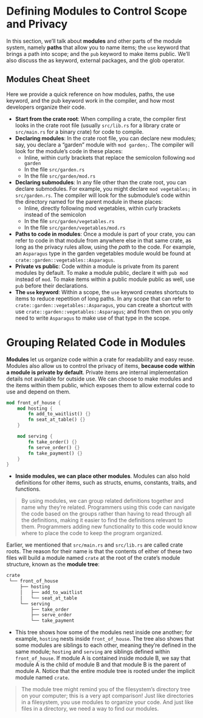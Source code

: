 # Defining Modules to Control Scope and Privacy
In this section, we’ll talk about **modules** and other parts of the module system, namely **paths** that allow you to name items; the `use` keyword that brings a path into scope; and the `pub` keyword to make items public. We’ll also discuss the as keyword, external packages, and the glob operator.

## Modules Cheat Sheet
Here we provide a quick reference on how modules, paths, the use keyword, and the pub keyword work in the compiler, and how most developers organize their code.

* **Start from the crate root**: When compiling a crate, the compiler first looks in the crate root file (usually `src/lib.rs` for a library crate or `src/main.rs` for a binary crate) for code to compile.
* **Declaring modules**: In the crate root file, you can declare new modules; say, you declare a “garden” module with `mod garden;`. The compiler will look for the module’s code in these places:
  * Inline, within curly brackets that replace the semicolon following `mod garden`
  * In the file `src/garden.rs`
  * In the file `src/garden/mod.rs`
* **Declaring submodules**: In any file other than the crate root, you can declare submodules. For example, you might declare `mod vegetables;` in `src/garden.rs`. The compiler will look for the submodule’s code within the directory named for the parent module in these places:
  * Inline, directly following mod vegetables, within curly brackets instead of the semicolon
  * In the file `src/garden/vegetables.rs`
  * In the file `src/garden/vegetables/mod.rs`
* **Paths to code in modules**: Once a module is part of your crate, you can refer to code in that module from anywhere else in that same crate, as long as the privacy rules allow, using the *path* to the code. For example, an `Asparagus` type in the garden vegetables module would be found at `crate::garden::vegetables::Asparagus`.
* **Private vs public**: Code within a module is private from its parent modules by default. To make a module public, declare it with `pub mod` instead of `mod`. To make items within a public module public as well, use `pub` before their declarations.
* **The `use` keyword**: Within a scope, the `use` keyword creates shortcuts to items to reduce repetition of long paths. In any scope that can refer to `crate::garden::vegetables::Asparagus`, you can create a shortcut with use `crate::garden::vegetables::Asparagus`; and from then on you only need to write `Asparagus` to make use of that type in the scope.

# Grouping Related Code in Modules
**Modules** let us organize code within a crate for readability and easy reuse. Modules also allow us to control the privacy of items, **because code within a module is private by default**. Private items are internal implementation details not available for outside use. We can choose to make modules and the items within them public, which exposes them to allow external code to use and depend on them.

```rust
mod front_of_house {
    mod hosting {
        fn add_to_waitlist() {}
        fn seat_at_table() {}
    }

    mod serving {
        fn take_order() {}
        fn serve_order() {}
        fn take_payment() {}
    }
}
```
* **Inside modules, we can place other modules**. Modules can also hold definitions for other items, such as structs, enums, constants, traits, and functions.

> By using modules, we can group related definitions together and name why they’re related. Programmers using this code can navigate the code based on the groups rather than having to read through all the definitions, making it easier to find the definitions relevant to them. Programmers adding new functionality to this code would know where to place the code to keep the program organized.

Earlier, we mentioned that `src/main.rs` and `src/lib.rs` are called crate roots. The reason for their name is that the contents of either of these two files will build a module named `crate` at the root of the crate’s module structure, known as the **module tree**:
```bash
crate
 └── front_of_house
     ├── hosting
     │   ├── add_to_waitlist
     │   └── seat_at_table
     └── serving
         ├── take_order
         ├── serve_order
         └── take_payment
```
* This tree shows how some of the modules nest inside one another; for example, `hosting` nests inside `front_of_house`. The tree also shows that some modules are siblings to each other, meaning they’re defined in the same module; `hosting` and `serving` are siblings defined within `front_of_house`. If module A is contained inside module B, we say that module A is the child of module B and that module B is the parent of module A. Notice that the entire module tree is rooted under the implicit module named `crate`.

> The module tree might remind you of the filesystem’s directory tree on your computer; this is a very apt comparison! Just like directories in a filesystem, you use modules to organize your code. And just like files in a directory, we need a way to find our modules.